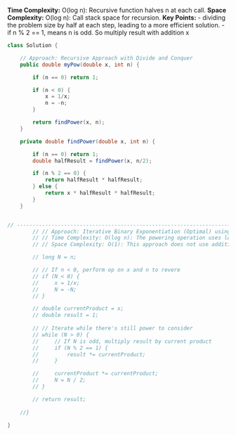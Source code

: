 **Time Complexity:** O(log n): Recursive function halves n at each call.
**Space Complexity:** O(log n): Call stack space for recursion.
**Key Points:**
    - dividing the problem size by half at each step, leading to a more efficient solution.
    - if n % 2 == 1, means n is odd. So multiply result with addition x

```java
class Solution {

    // Approach: Recursive Approach with Divide and Conquer 
    public double myPow(double x, int n) {

        if (n == 0) return 1; 

        if (n < 0) {
            x = 1/x;
            n = -n;
        }

        return findPower(x, n);
    }

    private double findPower(double x, int n) {

        if (n == 0) return 1;
        double halfResult = findPower(x, n/2);

        if (n % 2 == 0) {
            return halfResult * halfResult;
        } else {
            return x * halfResult * halfResult;
        }
    }   


// ------------------------------------------------------------------------------------------------------------------------------------------------------
        // // Approach: Iterative Binary Exponentiation (Optimal) using bit manipulation to identify N is odd or not
        // // Time Complexity: O(log n): The powering operation uses logarithmic number of multiplications.
        // // Space Complexity: O(1): This approach does not use additional space.

        // long N = n;

        // // If n < 0, perform op on x and n to revere
        // if (N < 0) {
        //     x = 1/x;
        //     N = -N;
        // }

        // double currentProduct = x;
        // double result = 1;
        
        // // Iterate while there's still power to consider
        // while (N > 0) {
        //     // If N is odd, multiply result by current product
        //     if (N % 2 == 1) {
        //         result *= currentProduct;
        //     }

        //     currentProduct *= currentProduct;
        //     N = N / 2;
        // }

        // return result;
        
    //}
    
}
```